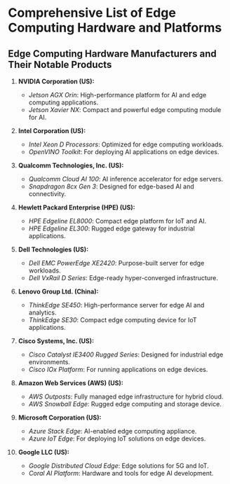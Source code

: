# Comprehensive List of Edge Computing Hardware and Platforms

## Edge Computing Hardware Manufacturers and Their Notable Products

1. **NVIDIA Corporation (US):**
   - *Jetson AGX Orin*: High-performance platform for AI and edge computing applications.
   - *Jetson Xavier NX*: Compact and powerful edge computing module for AI.

2. **Intel Corporation (US):**
   - *Intel Xeon D Processors*: Optimized for edge computing workloads.
   - *OpenVINO Toolkit*: For deploying AI applications on edge devices.

3. **Qualcomm Technologies, Inc. (US):**
   - *Qualcomm Cloud AI 100*: AI inference accelerator for edge servers.
   - *Snapdragon 8cx Gen 3*: Designed for edge-based AI and connectivity.

4. **Hewlett Packard Enterprise (HPE) (US):**
   - *HPE Edgeline EL8000*: Compact edge platform for IoT and AI.
   - *HPE Edgeline EL300*: Rugged edge gateway for industrial applications.

5. **Dell Technologies (US):**
   - *Dell EMC PowerEdge XE2420*: Purpose-built server for edge workloads.
   - *Dell VxRail D Series*: Edge-ready hyper-converged infrastructure.

6. **Lenovo Group Ltd. (China):**
   - *ThinkEdge SE450*: High-performance server for edge AI and analytics.
   - *ThinkEdge SE30*: Compact edge computing device for IoT applications.

7. **Cisco Systems, Inc. (US):**
   - *Cisco Catalyst IE3400 Rugged Series*: Designed for industrial edge environments.
   - *Cisco IOx Platform*: For running applications on edge devices.

8. **Amazon Web Services (AWS) (US):**
   - *AWS Outposts*: Fully managed edge infrastructure for hybrid cloud.
   - *AWS Snowball Edge*: Rugged edge computing and storage device.

9. **Microsoft Corporation (US):**
   - *Azure Stack Edge*: AI-enabled edge computing appliance.
   - *Azure IoT Edge*: For deploying IoT solutions on edge devices.

10. **Google LLC (US):**
    - *Google Distributed Cloud Edge*: Edge solutions for 5G and IoT.
    - *Coral AI Platform*: Hardware and tools for edge AI development.

